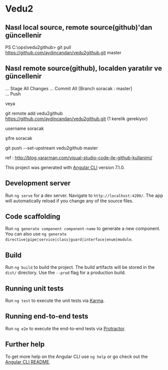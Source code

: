 # Vedu2
## Nasıl local source, remote source(github)'dan güncellenir
PS C:\ops\vedu2github> git pull https://github.com/aydincandan/vedu2github.git master

## Nasıl remote source(github), localden yaratılır ve güncellenir
... Stage All Changes
... Commit All [Branch soracak : master]    
... Push

veya

git remote add vedu2github https://github.com/aydincandan/vedu2github.git (1 kerelik gerekiyor)

username soracak

şifre soracak

git push --set-upstream vedu2github master

ref : http://blog.yararman.com/visual-studio-code-ile-github-kullanimi/


This project was generated with [Angular CLI](https://github.com/angular/angular-cli) version 7.1.0.

## Development server

Run `ng serve` for a dev server. Navigate to `http://localhost:4200/`. The app will automatically reload if you change any of the source files.

## Code scaffolding

Run `ng generate component component-name` to generate a new component. You can also use `ng generate directive|pipe|service|class|guard|interface|enum|module`.

## Build

Run `ng build` to build the project. The build artifacts will be stored in the `dist/` directory. Use the `--prod` flag for a production build.

## Running unit tests

Run `ng test` to execute the unit tests via [Karma](https://karma-runner.github.io).

## Running end-to-end tests

Run `ng e2e` to execute the end-to-end tests via [Protractor](http://www.protractortest.org/).

## Further help

To get more help on the Angular CLI use `ng help` or go check out the [Angular CLI README](https://github.com/angular/angular-cli/blob/master/README.md).
